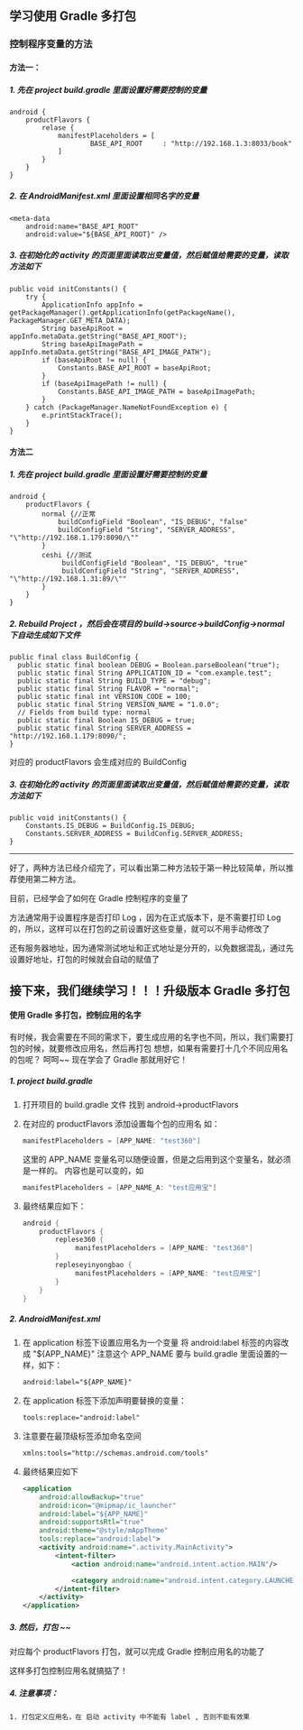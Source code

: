 
## 学习使用 Gradle 多打包


### 控制程序变量的方法

#### 方法一：

##### 1. 先在 project build.gradle 里面设置好需要控制的变量

    android {
        productFlavors {
            relase {
                manifestPlaceholders = [
                        BASE_API_ROOT     : "http://192.168.1.3:8033/book"
                ]
            }
        }
    }

##### 2. 在 AndroidManifest.xml 里面设置相同名字的变量

    <meta-data
        android:name="BASE_API_ROOT"
        android:value="${BASE_API_ROOT}" />

##### 3. 在初始化的 activity 的页面里面读取出变量值，然后赋值给需要的变量，读取方法如下

    public void initConstants() {
        try {
            ApplicationInfo appInfo = getPackageManager().getApplicationInfo(getPackageName(), PackageManager.GET_META_DATA);
            String baseApiRoot = appInfo.metaData.getString("BASE_API_ROOT");
            String baseApiImagePath = appInfo.metaData.getString("BASE_API_IMAGE_PATH");
            if (baseApiRoot != null) {
                Constants.BASE_API_ROOT = baseApiRoot;
            }
            if (baseApiImagePath != null) {
                Constants.BASE_API_IMAGE_PATH = baseApiImagePath;
            }
        } catch (PackageManager.NameNotFoundException e) {
            e.printStackTrace();
        }
    }

#### 方法二

##### 1. 先在 project build.gradle 里面设置好需要控制的变量

    android {
        productFlavors {
            normal {//正常
                buildConfigField "Boolean", "IS_DEBUG", "false"
                buildConfigField "String", "SERVER_ADDRESS", "\"http://192.168.1.179:8090/\""
            }
            ceshi {//测试
                 buildConfigField "Boolean", "IS_DEBUG", "true"
                 buildConfigField "String", "SERVER_ADDRESS", "\"http://192.168.1.31:89/\""
            }
        }
    }

##### 2. Rebuild Project ，然后会在项目的 build->source->buildConfig->normal 下自动生成如下文件

    public final class BuildConfig {
      public static final boolean DEBUG = Boolean.parseBoolean("true");
      public static final String APPLICATION_ID = "com.example.test";
      public static final String BUILD_TYPE = "debug";
      public static final String FLAVOR = "normal";
      public static final int VERSION_CODE = 100;
      public static final String VERSION_NAME = "1.0.0";
      // Fields from build type: normal
      public static final Boolean IS_DEBUG = true;
      public static final String SERVER_ADDRESS = "http://192.168.1.179:8090/";
    }

对应的 productFlavors 会生成对应的 BuildConfig

##### 3. 在初始化的 activity 的页面里面读取出变量值，然后赋值给需要的变量，读取方法如下

    public void initConstants() {
        Constants.IS_DEBUG = BuildConfig.IS_DEBUG;
        Constants.SERVER_ADDRESS = BuildConfig.SERVER_ADDRESS;
    }


---

好了，两种方法已经介绍完了，可以看出第二种方法较于第一种比较简单，所以推荐使用第二种方法。

目前，已经学会了如何在 Gradle 控制程序的变量了

方法通常用于设置程序是否打印 Log ，因为在正式版本下，是不需要打印 Log 的，所以，这样可以在打包的之前设置好这些变量，就可以不用手动修改了

还有服务器地址，因为通常测试地址和正式地址是分开的，以免数据混乱，通过先设置好地址，打包的时候就会自动的赋值了

## 接下来，我们继续学习！！！升级版本 Gradle 多打包

#### 使用 Gradle 多打包，控制应用的名字

有时候，我会需要在不同的需求下，要生成应用的名字也不同，所以，我们需要打包的时候，就要修改应用名，然后再打包
想想，如果有需要打十几个不同应用名的包呢？
呵呵~~ 现在学会了 Gradle 那就用好它！

##### 1. project build.gradle

1. 打开项目的 build.gradle 文件
   找到  android->productFlavors

1. 在对应的 productFlavors 添加设置每个包的应用名 如：

    ```gradle
    manifestPlaceholders = [APP_NAME: "test360"]
    ```

    这里的 APP_NAME 变量名可以随便设置，但是之后用到这个变量名，就必须是一样的。
    内容也是可以变的，如

    ```gradle
    manifestPlaceholders = [APP_NAME_A: "test应用宝"]
    ```

1. 最终结果应如下：

    ```gradle
    android {
        productFlavors {
            replese360 {
                 manifestPlaceholders = [APP_NAME: "test360"]
            }
            repleseyinyongbao {
                 manifestPlaceholders = [APP_NAME: "test应用宝"]
            }
        }
    }
    ```

##### 2. AndroidManifest.xml

1. 在 application 标签下设置应用名为一个变量
将 android:label 标签的内容改成 "${APP_NAME}" 注意这个 APP_NAME 要与 build.gradle 里面设置的一样，如下：

    ```xml
    android:label="${APP_NAME}"
    ```

1. 在 application 标签下添加声明要替换的变量：

    ```xml
    tools:replace="android:label"
    ```

1. 注意要在最顶级标签添加命名空间

    ```xml
    xmlns:tools="http://schemas.android.com/tools"
    ```

1. 最终结果应如下

    ```xml
    <application
        android:allowBackup="true"
        android:icon="@mipmap/ic_launcher"
        android:label="${APP_NAME}"
        android:supportsRtl="true"
        android:theme="@style/mAppTheme"
        tools:replace="android:label">
        <activity android:name=".activity.MainActivity">
            <intent-filter>
                <action android:name="android.intent.action.MAIN"/>

                <category android:name="android.intent.category.LAUNCHER"/>
            </intent-filter>
        </activity>
    </application>
    ```



##### 3. 然后，打包  ~~

对应每个 productFlavors 打包，就可以完成 Gradle 控制应用名的功能了

这样多打包控制应用名就搞掂了！

##### 4. 注意事项：
    1. 打包定义应用名，在 启动 activity 中不能有 label , 否则不能有效果












